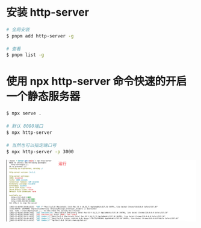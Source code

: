 # 安装 http-server

```sh
# 全局安装
$ pnpm add http-server -g

# 查看
$ pnpm list -g
```



# 使用 npx http-server 命令快速的开启一个静态服务器

```bash
$ npx serve .

# 默认 8080端口
$ npx http-server

# 当然也可以指定端口号 
$ npx http-server -p 3000
```



![](images/001.png)
